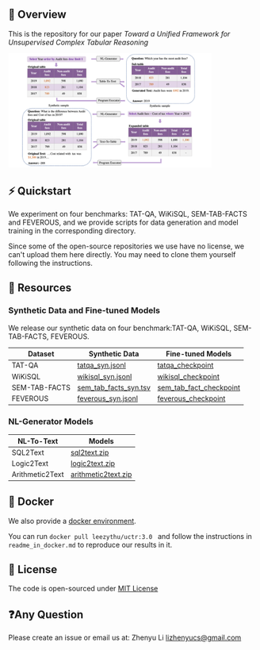 ## 🏴󠁶󠁵󠁭󠁡󠁰󠁿 Overview

This is the repository for our paper *Toward a Unified Framework for Unsupervised Complex Tabular Reasoning*

<img src="./framework.png" alt="framework" style="zoom:40%;" />

## ⚡️ Quickstart

We experiment on four benchmarks: TAT-QA, WiKiSQL, SEM-TAB-FACTS and FEVEROUS, and we provide scripts for data generation and model training in the corresponding directory. 

Since some of the open-source repositories we use have no license, we can't upload them here directly. You may need to clone them yourself following the instructions.

##  🏰 Resources

### Synthetic Data and Fine-tuned Models

We release our synthetic data on four benchmark:TAT-QA, WiKiSQL, SEM-TAB-FACTS, FEVEROUS.

 Dataset | Synthetic Data | Fine-tuned Models 
----|----|----
TAT-QA | [tatqa_syn.jsonl](https://drive.google.com/file/d/1mpcTMqgG_YdfYIxnOHfBUfawNhXuLWwC/view?usp=sharing) | [tatqa_checkpoint](https://drive.google.com/file/d/1ZsNcnqGGiLEW2zew_M78UwSNNeXqEEvi/view?usp=sharing)
WiKiSQL | [wikisql_syn.jsonl](https://drive.google.com/file/d/1-xHnOV81Eg5RiT3G-ur6C67nhnbu-_JA/view?usp=sharing) | [wikisql_checkpoint](https://drive.google.com/file/d/1QsupRlKUSsFBXWIKJyIR7KdIs7ePEmfa/view?usp=sharing)
SEM-TAB-FACTS | [sem_tab_facts_syn.tsv](https://drive.google.com/file/d/1ZcF1NFlrKvXB_3NB1HBBIited81gGjOs/view?usp=sharing) | [sem_tab_fact_checkpoint](https://drive.google.com/file/d/1mwNhGQYHJKgYNLlm4BogaYxa9xRnPadf/view?usp=sharing)
FEVEROUS | [feverous_syn.jsonl](https://drive.google.com/file/d/1S4NHfeb2lw8jnDIfWDOFRk8heTPxdeiU/view?usp=sharing) | [feverous_checkpoint](https://drive.google.com/file/d/1_CFdIROk8LfBqCtZBffZUvK-4QIwx8Mx/view?usp=sharing)

### NL-Generator Models
 NL-To-Text | Models 
----|----
SQL2Text | [sql2text.zip](https://drive.google.com/file/d/1CS1vdS6CnYgOto4RoKSVzjzIvlj5joj3/view?usp=sharing)
Logic2Text | [logic2text.zip](https://drive.google.com/file/d/1YIsQWVK_h2QrkW8VzYa0GDiZ6Qtfx271/view?usp=sharing)
Arithmetic2Text | [arithmetic2text.zip](https://drive.google.com/file/d/1qkYb1v1snmjLL-DwlyrJGWUqpCaia1Xh/view?usp=sharing)

## 🤗 Docker
We also provide a [docker environment](https://hub.docker.com/r/leezythu/uctr). 

You can run `docker pull leezythu/uctr:3.0 ` and follow the instructions in `readme_in_docker.md` to reproduce our results in it.

## 📝 License

The code is open-sourced under [MIT License](LICENSE)

## ❓Any Question

Please create an issue or email us at: Zhenyu Li lizhenyucs@gmail.com
